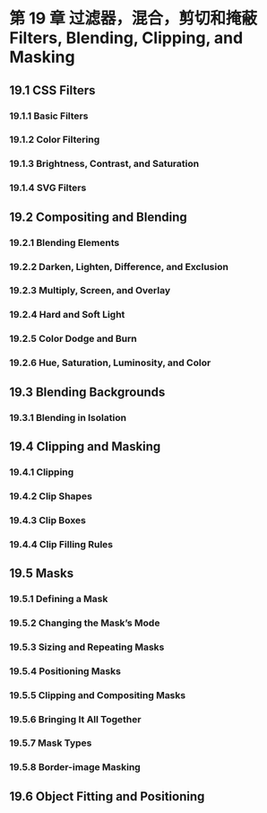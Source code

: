 # 第 19 章 过滤器，混合，剪切和掩蔽 Filters, Blending, Clipping, and Masking

## 19.1 CSS Filters

### 19.1.1 Basic Filters

### 19.1.2 Color Filtering

### 19.1.3 Brightness, Contrast, and Saturation

### 19.1.4 SVG Filters

## 19.2 Compositing and Blending

### 19.2.1 Blending Elements

### 19.2.2 Darken, Lighten, Difference, and Exclusion

### 19.2.3 Multiply, Screen, and Overlay

### 19.2.4 Hard and Soft Light

### 19.2.5 Color Dodge and Burn

### 19.2.6 Hue, Saturation, Luminosity, and Color

## 19.3 Blending Backgrounds

### 19.3.1 Blending in Isolation

## 19.4 Clipping and Masking

### 19.4.1 Clipping

### 19.4.2 Clip Shapes

### 19.4.3 Clip Boxes

### 19.4.4 Clip Filling Rules

## 19.5 Masks

### 19.5.1 Defining a Mask

### 19.5.2 Changing the Mask’s Mode

### 19.5.3 Sizing and Repeating Masks

### 19.5.4 Positioning Masks

### 19.5.5 Clipping and Compositing Masks

### 19.5.6 Bringing It All Together

### 19.5.7 Mask Types

### 19.5.8 Border-image Masking

## 19.6 Object Fitting and Positioning
